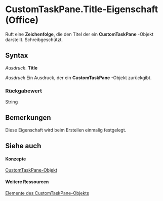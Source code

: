
# CustomTaskPane.Title-Eigenschaft (Office)

Ruft eine  **Zeichenfolge**, die den Titel der ein **CustomTaskPane** -Objekt darstellt. Schreibgeschützt.


## Syntax

 _Ausdruck_. **Title**

 _Ausdruck_ Ein Ausdruck, der ein **CustomTaskPane** -Objekt zurückgibt.


### Rückgabewert

String


## Bemerkungen

Diese Eigenschaft wird beim Erstellen einmalig festgelegt.


## Siehe auch


#### Konzepte


[CustomTaskPane-Objekt](7ed379b7-d070-4d7b-abe1-92dc73d3d137.md)
#### Weitere Ressourcen


[Elemente des CustomTaskPane-Objekts](http://msdn.microsoft.com/library/858cc1d3-6fe8-5fa2-5a1c-416255227de8%28Office.15%29.aspx)